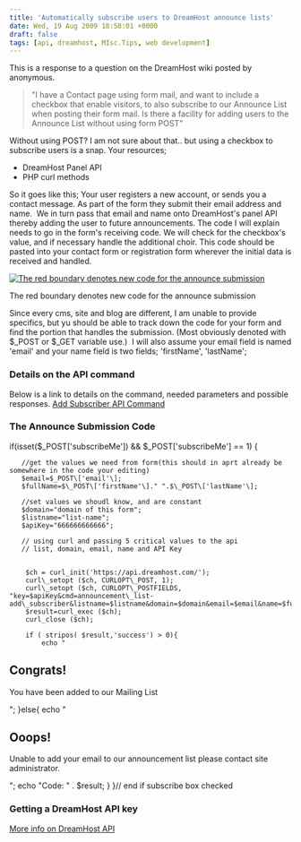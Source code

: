 ```yaml
---
title: 'Automatically subscribe users to DreamHost announce lists'
date: Wed, 19 Aug 2009 18:58:01 +0000
draft: false
tags: [api, dreamhost, MIsc.Tips, web development]
---
```


This is a response to a question on the DreamHost wiki posted by anonymous.

> "I have a Contact page using form mail, and want to include a checkbox that enable visitors, to also subscribe to our Announce List when posting their form mail. Is there a facility for adding users to the Announce List without using form POST"

Without using POST? I am not sure about that.. but using a checkbox to subscribe users is a snap. Your resources;

*   DreamHost Panel API
*   PHP curl methods

So it goes like this; Your user registers a new account, or sends you a contact message. As part of the form they submit their email address and name.  We in turn pass that email and name onto DreamHost's panel API thereby adding the user to future announcements. The code I will explain needs to go in the form's receiving code. We will check for the checkbox's value, and if necessary handle the additional choir. This code should be pasted into your contact form or registration form wherever the initial data is received and handled.

[![The red boundary denotes new code for the announce submission](https://blog.edwardawebb.com/wp-content/uploads/2009/08/process1.png "process")](https://blog.edwardawebb.com/wp-content/uploads/2009/08/process1.png)

The red boundary denotes new code for the announce submission

Since every cms, site and blog are different, I am unable to provide specifics, but yu should be able to track down the code for your form and find the portion that handles the submission. (Most obviously denoted with $\_POST or $\_GET variable use.)  I will also assume your email field is named 'email' and your name field is two fields; 'firstName', 'lastName';

### Details on the API command

Below is a link to details on the command, needed parameters and possible responses. [Add Subscriber API Command](http://wiki.dreamhost.com/Application_programming_interface#announcement_list-add_subscriber)

### The Announce Submission Code

if(isset($\_POST\['subscribeMe'\]) && $\_POST\['subscribeMe'\] == 1)
{

       //get the values we need from form(this should in aprt already be somewhere in the code your editing)
       $email=$_POST\['email'\];
       $fullName=$\_POST\['firstName'\]." ".$\_POST\['lastName'\];

       //set values we shoudl know, and are constant
       $domain="domain of this form";
       $listname="list-name";
       $apiKey="666666666666";

       // using curl and passing 5 critical values to the api
       // list, domain, email, name and API Key


		$ch = curl_init('https://api.dreamhost.com/');
 		curl\_setopt ($ch, CURLOPT\_POST, 1);
 		curl\_setopt ($ch, CURLOPT\_POSTFIELDS, "key=$apiKey&cmd=announcement\_list-add\_subscriber&listname=$listname&domain=$domain&email=$email&name=$fullName");
 		$result=curl_exec ($ch);
 		curl_close ($ch);

		if ( stripos( $result,'success') > 0){
			echo "

Congrats! 
----------

You have been added to our Mailing List

";
		}else{
			echo "

 Ooops! 
--------

Unable to add your email to our announcement list please contact site administrator.

";
			echo "Code: " . $result;
		}
}// end if subscribe box checked

### Getting a DreamHost API key

[More info on DreamHost API](http://wiki.dreamhost.com/Application_programming_interface#What_values_does_DreamHost.27s_API_use.3F)